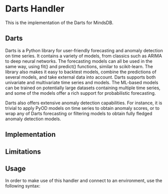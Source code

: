 # Darts Handler

This is the implementation of the Darts for MindsDB.

## Darts

Darts is a Python library for user-friendly forecasting and anomaly detection on time series. It contains a variety of models, from classics such as ARIMA to deep neural networks. The forecasting models can all be used in the same way, using fit() and predict() functions, similar to scikit-learn. The library also makes it easy to backtest models, combine the predictions of several models, and take external data into account. Darts supports both univariate and multivariate time series and models. The ML-based models can be trained on potentially large datasets containing multiple time series, and some of the models offer a rich support for probabilistic forecasting.

Darts also offers extensive anomaly detection capabilities. For instance, it is trivial to apply PyOD models on time series to obtain anomaly scores, or to wrap any of Darts forecasting or filtering models to obtain fully fledged anomaly detection models.

## Implementation



## Limitations



## Usage

In order to make use of this handler and connect to an environment, use the following syntax:

